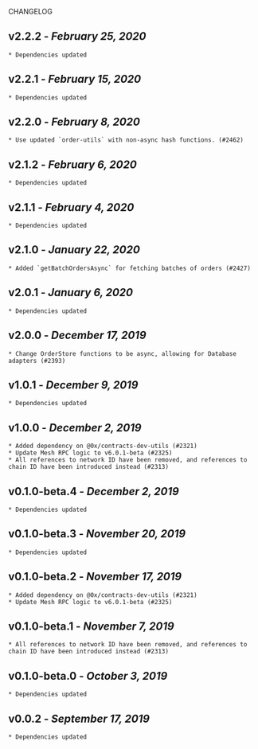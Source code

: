 <!--
changelogUtils.file is auto-generated using the monorepo-scripts package. Don't edit directly.
Edit the package's CHANGELOG.json file only.
-->

CHANGELOG

## v2.2.2 - _February 25, 2020_

    * Dependencies updated

## v2.2.1 - _February 15, 2020_

    * Dependencies updated

## v2.2.0 - _February 8, 2020_

    * Use updated `order-utils` with non-async hash functions. (#2462)

## v2.1.2 - _February 6, 2020_

    * Dependencies updated

## v2.1.1 - _February 4, 2020_

    * Dependencies updated

## v2.1.0 - _January 22, 2020_

    * Added `getBatchOrdersAsync` for fetching batches of orders (#2427)

## v2.0.1 - _January 6, 2020_

    * Dependencies updated

## v2.0.0 - _December 17, 2019_

    * Change OrderStore functions to be async, allowing for Database adapters (#2393)

## v1.0.1 - _December 9, 2019_

    * Dependencies updated

## v1.0.0 - _December 2, 2019_

    * Added dependency on @0x/contracts-dev-utils (#2321)
    * Update Mesh RPC logic to v6.0.1-beta (#2325)
    * All references to network ID have been removed, and references to chain ID have been introduced instead (#2313)

## v0.1.0-beta.4 - _December 2, 2019_

    * Dependencies updated

## v0.1.0-beta.3 - _November 20, 2019_

    * Dependencies updated

## v0.1.0-beta.2 - _November 17, 2019_

    * Added dependency on @0x/contracts-dev-utils (#2321)
    * Update Mesh RPC logic to v6.0.1-beta (#2325)

## v0.1.0-beta.1 - _November 7, 2019_

    * All references to network ID have been removed, and references to chain ID have been introduced instead (#2313)

## v0.1.0-beta.0 - _October 3, 2019_

    * Dependencies updated

## v0.0.2 - _September 17, 2019_

    * Dependencies updated
